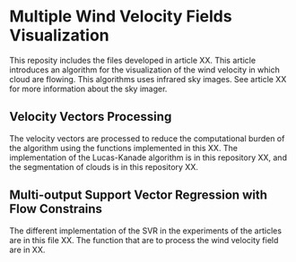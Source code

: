 # Multiple Wind Velocity Fields Visualization

This reposity includes the files developed in article XX. This article introduces an algorithm for the visualization of the wind velocity in which cloud are flowing. This algorithms uses infrared sky images. See article XX for more information about the sky imager.

## Velocity Vectors Processing

The velocity vectors are processed to reduce the computational burden of the algorithm using the functions implemented in this XX. The implementation of the Lucas-Kanade algorithm is in this repository XX, and the segmentation of clouds is in this repository XX.

## Multi-output Support Vector Regression with Flow Constrains

The different implementation of the SVR in the experiments of the articles are in this file XX. The function that are to process the wind velocity field are in XX.


